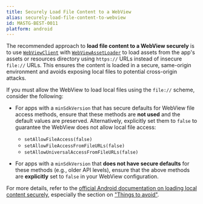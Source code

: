 ```yaml
---
title: Securely Load File Content to a WebView
alias: securely-load-file-content-to-webview
id: MASTG-BEST-0011
platform: android
---
```


The recommended approach to **load file content to a WebView securely** is to use [`WebViewClient`](https://developer.android.com/reference/android/webkit/WebViewClient) with [`WebViewAssetLoader`](https://developer.android.com/reference/androidx/webkit/WebViewAssetLoader) to load assets from the app's assets or resources directory using `https://` URLs instead of insecure `file://` URLs. This ensures the content is loaded in a secure, same-origin environment and avoids exposing local files to potential cross-origin attacks.

If you must allow the WebView to load local files using the `file://` scheme, consider the following:

- For apps with a `minSdkVersion` that has secure defaults for WebView file access methods, ensure that these methods are **not used** and the default values are preserved. Alternatively, explicitly set them to `false` to guarantee the WebView does not allow local file access:
  - `setAllowFileAccess(false)`
  - `setAllowFileAccessFromFileURLs(false)`
  - `setAllowUniversalAccessFromFileURLs(false)`

- For apps with a `minSdkVersion` that **does not have secure defaults** for these methods (e.g., older API levels), ensure that the above methods are **explicitly** set to `false` in your WebView configuration.

For more details, refer to the [official Android documentation on loading local content securely](https://developer.android.com/develop/ui/views/layout/webapps/load-local-content), especially the section on ["Things to avoid"](https://developer.android.com/develop/ui/views/layout/webapps/load-local-content#antipatterns).
